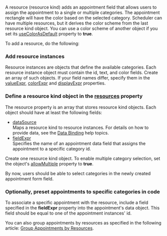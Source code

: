 A resource (resource kind) adds an appointment field that allows users to assign the appointment to a single or multiple categories. The appointment rectangle will have the color based on the selected category. Scheduler can have multiple resources, but it derives the color scheme from the last resource kind object. You can use a color scheme of another object if you set its [useColorAsDefault](/Documentation/ApiReference/UI_Components/dxScheduler/Configuration/resources/#useColorAsDefault) property to **true**.

To add a resource, do the following:

### Add resource instances
Resource instances are objects that define the available categories. Each resource instance object must contain the id, text, and color fields. Create an array of such objects. If your field names differ, specify them in the [valueExpr](/api-reference/10%20UI%20Components/dxScheduler/1%20Configuration/resources/valueExpr.md '/Documentation/ApiReference/UI_Components/dxScheduler/Configuration/resources/#valueExpr'), [colorExpr](/api-reference/10%20UI%20Components/dxScheduler/1%20Configuration/resources/colorExpr.md '/Documentation/ApiReference/UI_Components/dxScheduler/Configuration/resources/#colorExpr') and [displayExpr](/api-reference/10%20UI%20Components/dxScheduler/1%20Configuration/resources/displayExpr.md '/Documentation/ApiReference/UI_Components/dxScheduler/Configuration/resources/#displayExpr') properties.

### Define a resource kind object in the [resources](/api-reference/10%20UI%20Components/dxScheduler/1%20Configuration/resources '/Documentation/ApiReference/UI_Components/dxScheduler/Configuration/resources/') property
The resource property is an array that stores resource kind objects. Each object should have at least the following fields:

- [dataSource](/api-reference/10%20UI%20Components/dxScheduler/1%20Configuration/resources/dataSource.md '/Documentation/ApiReference/UI_Components/dxScheduler/Configuration/resources/#dataSource')         
    Maps a resource kind to resource instances. For details on how to provide data, see the [Data Binding](/Documentation/Guide/Data_Binding/Specify_a_Data_Source/Local_Array/) help topics.
- [fieldExpr](/api-reference/10%20UI%20Components/dxScheduler/1%20Configuration/resources/fieldExpr.md '/Documentation/ApiReference/UI_Components/dxScheduler/Configuration/resources/#fieldExpr')             
    Specifies the name of an appointment data field that assigns the appointment to a specific category id.

Create one resource kind object. To enable multiple category selection, set the object's [allowMultiple](/Documentation/ApiReference/UI_Components/dxScheduler/Configuration/resources/#allowMultiple) property to **true**. 

By now, users should be able to select categories in the newly created appointment form field.

### Optionally, preset appointments to specific categories in code
To associate a specific appointment with the resource, include a field specified in the **fieldExpr** property into the appointment's data object. This field should be equal to one of the appointment instances' id.

You can also group appointments by resources as specified in the following article: [Group Appointments by Resources](/Documentation/Guide/UI_Components/Scheduler/Resources/Group_Appointments_by_Resources/). 
